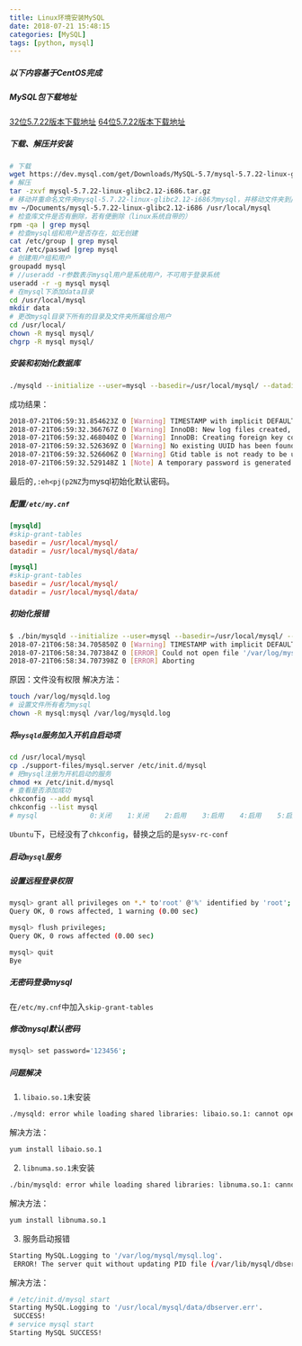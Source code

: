 ```yaml
---
title: Linux环境安装MySQL
date: 2018-07-21 15:48:15
categories: [MySQL]
tags: [python, mysql]
---
```


##### 以下内容基于CentOS完成

##### MySQL包下载地址
[32位5.7.22版本下载地址](https://dev.mysql.com/get/Downloads/MySQL-5.7/mysql-5.7.22-linux-glibc2.12-i686.tar.gz)
[64位5.7.22版本下载地址](https://dev.mysql.com/get/Downloads/MySQL-5.7/mysql-5.7.22-linux-glibc2.12-x86_64.tar.gz)

  <!--more-->

##### 下载、解压并安装
```bash
# 下载
wget https://dev.mysql.com/get/Downloads/MySQL-5.7/mysql-5.7.22-linux-glibc2.12-i686.tar.gz
# 解压
tar -zxvf mysql-5.7.22-linux-glibc2.12-i686.tar.gz
# 移动并重命名文件夹mysql-5.7.22-linux-glibc2.12-i686为mysql，并移动文件夹到/usr/local/
mv ~/Documents/mysql-5.7.22-linux-glibc2.12-i686 /usr/local/mysql
# 检查库文件是否有删除，若有便删除（linux系统自带的）
rpm -qa | grep mysql
# 检查mysql组和用户是否存在，如无创建
cat /etc/group | grep mysql
cat /etc/passwd |grep mysql
# 创建用户组和用户
groupadd mysql
# //useradd -r参数表示mysql用户是系统用户，不可用于登录系统
useradd -r -g mysql mysql
# 在mysql下添加data目录
cd /usr/local/mysql
mkdir data
# 更改mysql目录下所有的目录及文件夹所属组合用户
cd /usr/local/
chown -R mysql mysql/
chgrp -R mysql mysql/
```

##### 安装和初始化数据库
```bash
./mysqld --initialize --user=mysql --basedir=/usr/local/mysql/ --datadir=/usr/local/mysql/data/
```
成功结果：
```bash
2018-07-21T06:59:31.854623Z 0 [Warning] TIMESTAMP with implicit DEFAULT value is deprecated. Please use --explicit_defaults_for_timestamp server option (see documentation for more details).
2018-07-21T06:59:32.366767Z 0 [Warning] InnoDB: New log files created, LSN=45790
2018-07-21T06:59:32.468040Z 0 [Warning] InnoDB: Creating foreign key constraint system tables.
2018-07-21T06:59:32.526369Z 0 [Warning] No existing UUID has been found, so we assume that this is the first time that this server has been started. Generating a new UUID: 9ec0b2b8-8cb3-11e8-b9c4-f022d6ce8326.
2018-07-21T06:59:32.526606Z 0 [Warning] Gtid table is not ready to be used. Table 'mysql.gtid_executed' cannot be opened.
2018-07-21T06:59:32.529148Z 1 [Note] A temporary password is generated for root@localhost: ,:eh<pj(p2NZ
```
最后的``,:eh<pj(p2NZ``为mysql初始化默认密码。

##### 配置``/etc/my.cnf``
```cnf
[mysqld]
#skip-grant-tables
basedir = /usr/local/mysql/
datadir = /usr/local/mysql/data/

[mysql]
#skip-grant-tables
basedir = /usr/local/mysql/
datadir = /usr/local/mysql/data/
```


##### 初始化报错
```bash
$ ./bin/mysqld --initialize --user=mysql --basedir=/usr/local/mysql/ --datadir=/usr/local/mysql/data/
2018-07-21T06:58:34.705850Z 0 [Warning] TIMESTAMP with implicit DEFAULT value is deprecated. Please use --explicit_defaults_for_timestamp server option (see documentation for more details).
2018-07-21T06:58:34.707384Z 0 [ERROR] Could not open file '/var/log/mysqld.log' for error logging: Permission denied
2018-07-21T06:58:34.707398Z 0 [ERROR] Aborting
```
原因：文件没有权限
解决方法：
```bash
touch /var/log/mysqld.log
# 设置文件所有者为mysql
chown -R mysql:mysql /var/log/mysqld.log
```

##### 将``mysqld``服务加入开机自启动项
```bash
cd /usr/local/mysql
cp ./support-files/mysql.server /etc/init.d/mysql
# 把mysql注册为开机启动的服务
chmod +x /etc/init.d/mysql
# 查看是否添加成功
chkconfig --add mysql
chkconfig --list mysql
# mysql          	0:关闭	1:关闭	2:启用	3:启用	4:启用	5:启用	6:关闭
```
``Ubuntu``下，已经没有了``chkconfig``，替换之后的是``sysv-rc-conf``

##### 启动``mysql``服务





##### 设置远程登录权限
```bash
mysql> grant all privileges on *.* to'root' @'%' identified by 'root';
Query OK, 0 rows affected, 1 warning (0.00 sec)

mysql> flush privileges;
Query OK, 0 rows affected (0.00 sec)

mysql> quit
Bye
```

##### 无密码登录mysql
在``/etc/my.cnf``中加入``skip-grant-tables``

##### 修改mysql默认密码
```bash
mysql> set password='123456';
```

##### 问题解决
1. ``libaio.so.1``未安装
```bash
./mysqld: error while loading shared libraries: libaio.so.1: cannot open shared object file: No such file or directory
```
解决方法：
```bash
yum install libaio.so.1
```
2. ``libnuma.so.1``未安装
```bash
./bin/mysqld: error while loading shared libraries: libnuma.so.1: cannot open shared object file: No such file or directory
```
解决方法：
```bash
yum install libnuma.so.1
```
3. 服务启动报错
```bash
Starting MySQL.Logging to '/var/log/mysql/mysql.log'.
 ERROR! The server quit without updating PID file (/var/lib/mysql/dbserver.pid).
```
解决方法：
```bash
# /etc/init.d/mysql start 
Starting MySQL.Logging to '/usr/local/mysql/data/dbserver.err'.
 SUCCESS! 
# service mysql start
Starting MySQL SUCCESS! 
```